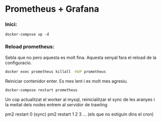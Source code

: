 # Prometheus + Grafana

### Inici:

```
docker-compose up -d
```

### Reload prometheus:

Sebla que no pero aquesta es molt fina. Aquesta senyal fara el reload de la configuracio.

```sh
docker exec prometheus killall -HUP prometheus
```

Reiniciar contenidor enter. Es mes lent i es molt mes agresiu.

```sh
docker-compose restart prometheus
```

Un cop actualitzat el worker al mysql, reinicialitzar el sync de les aranyes i la meitat dels nodes
entrem al servidor de trawling

pm2 restart 0 (sync)
pm2 restart 1 2 3 ... (els que no estiguin dins el cron)

